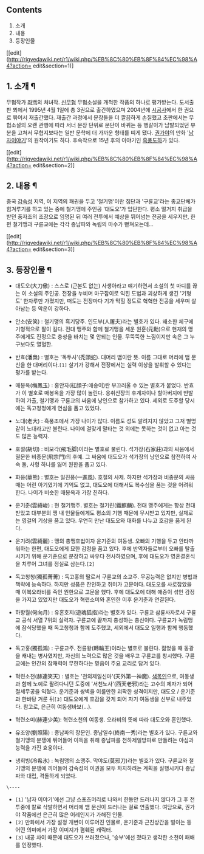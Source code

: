 ## Contents

    

1. 소개 
2. 내용 
3. 등장인물 

[[edit](http://rigvedawiki.net/r1/wiki.php/%EB%8C%80%EB%8F%84%EC%98%A4?action=
edit&section=1)]

## 1. 소개 ¶

무협작가 [좌백](%EC%A2%8C%EB%B0%B1.md)의 처녀작.
[신무협](%EC%8B%A0%EB%AC%B4%ED%98%91.md) 무협소설을 개척한 작품의 하나로 평가받는다. 도서출판 뫼에서
1995년 4월 1일에 총 3권으로 출간하였으며 2004년에 [시공사](%EC%8B%9C%EA%B3%B5%EC%82%AC.md)에서 한
권으로 묶어서 재출간했다. 재출간 과정에서 문장들을 더 깔끔하게 손질했고 초판에서는 무협소설의 오랜 관행에 따라 서너 문장 단위로 문단이
바뀌는 등 행갈이가 남발되었던 부분을 고쳐서 무협지보다는 일반 문학에 더 가까운 형태를 띠게 됐다.
[권가야](%EA%B6%8C%EA%B0%80%EC%95%BC.md)의 만화 '[남자이야기](%EB%82%A8%EC%9E%90%20%EC%9D%B4%EC%95%BC%EA%B8%B0.md)'의 원작이기도 하다. 후속작으로
15년 후의 이야기인 [흑풍도하](%ED%9D%91%ED%92%8D%EB%8F%84%ED%95%98.md)가 있다.

  

[[edit](http://rigvedawiki.net/r1/wiki.php/%EB%8C%80%EB%8F%84%EC%98%A4?action=
edit&section=2)]

## 2. 내용 ¶

중국 [감숙성](%EA%B0%84%EC%91%A4%20%EC%84%B1.md) 지역, 이 지역의 패권을 두고 '철기맹'이란 집단과
'구륜교'라는 종교단체가 힘겨루기를 하고 있는 중에 철기맹에 주인공 '대도오'가 입단한다. 평소 떨거지 취급을 받던 풍자조의 조장으로 임명된
뒤 여러 전투에서 예상을 뛰어넘는 전공을 세우지만, 한편 철기맹과 구륜교에는 각각 종남파와 녹림의 마수가 뻗쳐오는데...

  

[[edit](http://rigvedawiki.net/r1/wiki.php/%EB%8C%80%EB%8F%84%EC%98%A4?action=
edit&section=3)]

## 3. 등장인물 ¶

  * 대도오(大刀傲) : 스스로 (근본도 없는) 사생아라고 얘기하면서 소설의 첫 마디를 끊는 이 소설의 주인공. 전장을 누비며 마구잡이로 익힌 도법과 괴상하게 생긴 '기형도' 한자루만 가졌지만, 떠도는 전장마다 기가 막힐 정도로 혁혁한 전공을 세우며 살아남는 등 악운이 강하다.   

  * 안소(安笑) : 철기맹의 흑기당주. 인도부(人屠夫)라는 별호가 있다. 왜소한 체구에 기형적으로 팔이 길다. 전대 맹주와 함께 철기맹을 세운 원훈(元勳)으로 현재의 맹주에게도 진정으로 충성을 바치는 몇 안되는 인물. 무뚝뚝한 느낌이지만 속은 그 누구보다도 열혈한.   

  * 반효(潘梟) : 별호는 '독두사'(禿頭蛇). 대머리 뱀이란 뜻. 이름 그대로 머리에 뱀 문신을 한 대머리이다.`[1]` 살기가 강해서 전장에서는 실력 이상을 발휘할 수 있다는 평가를 받는다.   

  * 매봉옥(梅鳳玉) : 홍안자(紅顔子:애송이)란 부끄러울 수 있는 별호가 붙었다. 반효가 이 별호로 매봉옥을 가장 많이 놀린다. 응취산장의 후계자이나 할아버지에 반발하여 가출, 철기맹과 구륜교의 싸움에 낭인으로 참가하고 있다. 세외로 도주할 당시에는 독고청청에게 연심을 품고 있었다.   

  * 노대(老大) : 흑풍조에서 가장 나이가 많다. 이름도 성도 알려지지 않았고 그저 별명같이 노대라고만 불린다. 나이에 걸맞게 말타는 것 외에는 못하는 것이 없고 아는 것도 많은 능력자.   

  * 호절(胡切) : 비모각(飛毛脚)이라는 별호로 불린다. 석가장(石家莊)과의 싸움에서 멸문한 비종문(飛宗門)의 후예. 그 싸움에 대도오가 석가장의 낭인으로 참전하여 사숙 둘, 사형 하나를 잃어 원한을 품고 있다.   

  * 화웅(華熊) : 별호는 일진풍(一進風). 호절의 사제. 하지만 석가장과 비종문의 싸움 때는 어린 아기였기에 기억도 없고, 대도오에 대해서도 복수심을 품는 것을 어려워한다. 나이가 비슷한 매봉옥과 가장 친하다.   

  * 운기준(雲綺峻) : 현 철기맹주. 별호는 철기린(鐵麒麟). 전대 맹주에게는 항상 천대받았고 대부분의 맹 내 인물들에게도 평소의 기행 때문에 무시받고 있지만, 실제로는 영걸의 기상을 품고 있다. 우연히 만난 대도오와 대화를 나누고 호감을 품게 된다.  

  * 운기려(雲綺麗) : 맹의 총맹호법이자 운기준의 여동생. 오빠의 기행을 두고 안타까워하는 한편, 대도오에게 묘한 감정을 품고 있다. 후에 반역자들로부터 오빠를 탈출시키기 위해 운기준으로 분장하고 싸우다 전사하였으며, 후에 대도오가 영혼결혼식을 치루어 그녀를 정실로 삼는다.`[2]`   

  * 독고청청(獨孤菁菁) : 독고홍의 딸로서 구륜교의 소교주. 무공능력은 없지만 병법과 책략에 능숙하다. 하지만 성품은 잔인하고 취미가 고문이다. 대도오를 사로잡았을 때 이복오라비를 죽인 원한으로 고문을 했다. 후에 대도오에 대해 애증이 섞인 감정을 가지고 있었지만 대도오가 혁련소미와 혼인한 이후 운기준과 연결된다.   

  * 하향월(何向月) : 유혼호지(遊魂狐指)라는 별호가 있다. 구륜교 삼륜사자로서 구륜교 공식 서열 7위의 실력자. 구륜교에 끝까지 충성하는 충신이다. 구륜교가 녹림맹에 잠식당했을 때 독고청청과 함께 도주했고, 세외에서 대도오 일행과 함께 행동했다.   

  * 독고홍(獨孤鴻) : 구륜교주. 전륜왕(轉輪王)이라는 별호로 불린다. 젊었을 때 동광을 캐내는 병사였지만, 자신의 노력으로 많은 것을 배우고 구륜교를 창시했다. 구륜교에는 인간의 잠재력이 무한하다는 믿음이 주요 교리로 담겨 있다.   

  * 혁련소천(赫連笑天) : 별호는 '천외제일신마'(天外第一神魔). [색목인](%EB%B0%B1%EC%9D%B8.md)으로, 여동생과 함께 노예로 팔려다니던 도중에 '서천노사'(西天老邪)라는 고수의 제자가 되어 절세무공을 익혔다. 운기준과 쌍벽을 이룰만한 괴팍한 성격이지만, 대도오 / 운기준과 한바탕 겨룬 뒤`[3]` 대도오에게 호감을 갖게 되어 자기 여동생을 신부로 내주었다. 참고로, 은근히 여동생바보(...).  

  * 혁련소미(赫連少美): 혁련소천의 여동생. 오라비의 뜻에 따라 대도오와 혼인했다.   

  * 유조양(劉照陽) : 종남파의 장문인. 종남일수(終南一秀)라는 별호가 있다. 구륜교와 철기맹의 분쟁에 뛰어들어 이득을 취해 종남파를 천하제일방파로 만들려는 야심과 능력을 가진 효웅이다.   

  * 냉희빙(冷希氷) : 녹림맹의 소맹주. 막야도(莫邪刀)라는 별호가 있다. 구륜교와 철기맹의 분쟁에 끼어들어 감숙성의 이권을 모두 차지하려는 계획을 실행시키다 종남파와 대립, 격돌하게 되었다.

`\----`

  * `[1]` '남자 이야기'에선 그냥 스포츠머리로 나와서 한동안 드러나지 않다가 그 후 전투중에 칼로 삭발하면서 머리에 뱀 문신이 드러나는 걸로 연출했다. 여담으로, 권가야 작품에선 은근히 많은 어레인지가 가해진 인물.
  * `[2]` 만화에서 가장 설정 개변이 이루어진 인물로, 운기준과 근친상간을 벌이는 등 어떤 의미에서 가장 이미지가 폄훼된 캐릭터.
  * `[3]` 내공 차이 때문에 대도오가 쓰러졌으나, '승부'에선 졌다고 생각한 소천이 패배를 인정했다.

